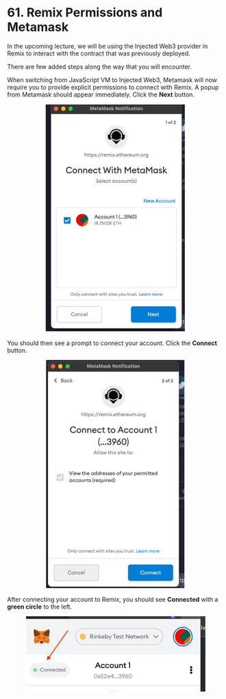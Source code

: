 # 61. Remix Permissions and Metamask

In the upcoming lecture, we will be using the Injected Web3 provider in Remix to interact with the contract that was previously deployed.

There are few added steps along the way that you will encounter.

When switching from JavaScript VM to Injected Web3, Metamask will now require you to provide explicit permissions to connect with Remix. A popup from Metamask should appear immediately. Click the **Next** button.

<p align="center" ><img src="../imgs/61.1_Remix-Permissions-and-Metamask.png" ></p> 

You should then see a prompt to connect your account. Click the **Connect** button.

<p align="center" ><img src="../imgs/61.2_Remix-Permissions-and-Metamask.png" ></p> 

After connecting your account to Remix, you should see **Connected** with a **green circle** to the left.

<p align="center" ><img src="../imgs/61.3_Remix-Permissions-and-Metamask.png" ></p> 
